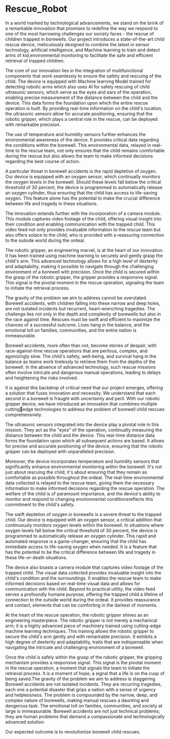 # Rescue_Robot
In a world marked by technological advancements, we stand on the brink of a remarkable innovation that promises to redefine the way we respond to one of the most harrowing challenges our society faces - the rescue of children trapped in borewells. Our project introduces a state-of-the-art child rescue device, meticulously designed to combine the latest in sensor technology, artificial intelligence, and Machine learning to train and detect arms of kid,environmental monitoring to facilitate the safe and efficient retrieval of trapped children.

The core of our innovation lies in the integration of multifunctional components that work seamlessly to ensure the safety and rescuing of the child. The device is equipped with Machine learning Model trained for detecting robotic arms which also uses AI for safely rescuing of child ultrasonic sensors, which serve as the eyes and ears of the operation, enabling precise measurement of the distance between the child and the device. This data forms the foundation upon which the entire rescue operation is built. By providing real-time information on the child's location, the ultrasonic sensors allow for accurate positioning, ensuring that the robotic gripper, which plays a central role in the rescue, can be deployed with remarkable precision.

The use of temperature and humidity sensors further enhances the environmental awareness of the 
device. It provides critical data regarding the conditions within the borewell. This environmental data, relayed in real-time to the rescue team, not only ensures that the child remains comfortable during the rescue but also allows the team to make informed decisions regarding the best course of action.

A particular threat in borewell accidents is the rapid depletion of oxygen. Our device is equipped with an oxygen sensor, which continually monitors the oxygen levels in the borewell. Should these levels fall below the critical threshold of 30 percent, the device is programmed to automatically release an oxygen cylinder, thus ensuring that the child has access to life-saving oxygen. This feature alone has the potential to make the crucial difference between life and tragedy in these situations.

The innovation extends further with the incorporation of a camera module. This module captures video 
footage of the child, offering visual insight into their condition and enabling communication with the trapped child. This video feed not only provides invaluable information to the rescue team but also offers solace to the child, who is provided with a reassuring connection to the outside world during the ordeal.

The robotic gripper, an engineering marvel, is at the heart of our innovation. It has been trained using machine learning to securely and gently grasp the child's arm. This advanced technology allows for a high level of dexterity and adaptability, making it possible to navigate through the challenging environment of a borewell with precision. Once the child is secured within the grasp of the robotic gripper, the gripper provides a responsive signal. This signal is the pivotal moment in the rescue operation, signaling the team to initiate the retrieval process.

The gravity of the problem we aim to address cannot be overstated. Borewell accidents, with children 
falling into these narrow and deep holes, are not isolated incidents but recurrent, heart-wrenching 
tragedies. The challenge lies not only in the depth and complexity of borewells but also in the race against time. Rescues must be swift and efficient to maximize the chances of a successful outcome. Lives hang in the balance, and the emotional toll on families, communities, and the entire nation is immeasurable.

Borewell accidents, more often than not, become stories of despair, with race-against-time rescue 
operations that are perilous, complex, and agonizingly slow. The child's safety, well-being, and survival hang in the balance as teams work tirelessly to retrieve them from the depths of the borewell. In the absence of advanced technology, such rescue missions often involve intricate and dangerous manual operations, leading to delays and heightening the risks involved.

It is against this backdrop of critical need that our project emerges, offering a solution that fuses 
innovation and necessity. We understand that each second in a borewell is fraught with uncertainty and peril. With our robotic gripper device, we have introduced an innovation that combines multiple cuttingedge technologies to address the problem of borewell child rescues comprehensively.

The ultrasonic sensors integrated into the device play a pivotal role in this mission. They act as the "eyes" of the operation, continually measuring the distance between the child and the device. This real-time distance data forms the foundation upon which all subsequent actions are based. It allows for precise and accurate positioning of the device, ensuring that the robotic gripper can be deployed with unparalleled precision.

Moreover, the device incorporates temperature and humidity sensors that significantly enhance 
environmental monitoring within the borewell. It's not just about rescuing the child; it's about ensuring that they remain as comfortable as possible throughout the ordeal. The real-time environmental data collected is relayed to the rescue team, giving them the necessary information to make informed decisions regarding the rescue operation. The welfare of the child is of paramount importance, and the device's ability to monitor and respond to changing environmental conditionsreflects this commitment to the child's safety.

The swift depletion of oxygen in borewells is a severe threat to the trapped child. Our device is equipped with an oxygen sensor, a critical addition that continuously monitors oxygen levels within the borewell. In situations where oxygen levels fall below the critical threshold of 30 percent, the device is programmed to automatically release an oxygen cylinder. This rapid and automated response is a game-changer, ensuring that the child has immediate access to life-saving oxygen when needed. It is a feature that has the potential to be the critical difference between life and tragedy in these life-or-death situations.

The device also boasts a camera module that captures video footage of the trapped child. The visual data collected provides invaluable insight into the child's condition and the surroundings. It enables the rescue team to make informed decisions based on real-time visual data and allows for communication with the child. Beyond its practical utility, the video feed serves a profoundly humane purpose, offering the trapped child a lifeline of connection to the outside world during the ordeal. It provides reassurance and contact, elements that can be comforting in the darkest of moments.

At the heart of the rescue operation, the robotic gripper shines as an engineering masterpiece. The 
robotic gripper is not merely a mechanical arm; it is a highly advanced piece of machinery trained using cutting-edge machine learning techniques. This training allows the robotic gripper to secure the child's arm gently and with remarkable precision. It exhibits a high degree of dexterity and adaptability, traits that are indispensable when navigating the intricate and challenging environment of a borewell.

Once the child is safely within the grasp of the robotic gripper, the gripping mechanism provides a
responsive signal. This signal is the pivotal moment in the rescue operation, a moment that signals the team to initiate the retrieval process. It is a moment of hope, a signal that a life is on the cusp of being saved.The gravity of the problem we aim to address is staggering. Borewell accidents are not isolated incidents. They are recurring tragedies, each one a potential disaster that grips a nation with a sense of urgency and helplessness. The problem is compounded by the narrow, deep, and complex nature of borewells, making manual rescues a daunting and dangerous task. The emotional toll on families, communities, and society at large is immeasurable. Borewell accidents are not just technical problems; they are human problems that demand a compassionate and technologically advanced solution.

Our expected outcome is to revolutionize borewell child rescues.
